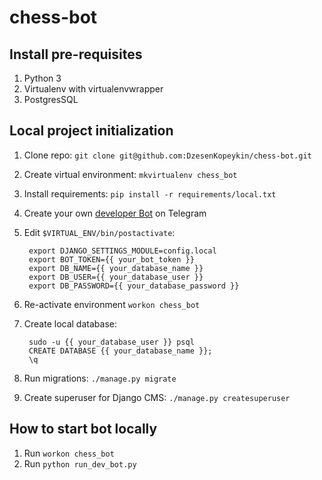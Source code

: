# chess-bot

Install pre-requisites
----------------------

1. Python 3
2. Virtualenv with virtualenvwrapper
3. PostgresSQL

Local project initialization
----------------------------

1. Clone repo: `git clone git@github.com:DzesenKopeykin/chess-bot.git`
2. Create virtual environment: `mkvirtualenv chess_bot`
3. Install requirements: `pip install -r requirements/local.txt`
4. Create your own [developer Bot](https://core.telegram.org/bots#3-how-do-i-create-a-bot) on Telegram
5. Edit `$VIRTUAL_ENV/bin/postactivate`:

        export DJANGO_SETTINGS_MODULE=config.local
        export BOT_TOKEN={{ your_bot_token }}
        export DB_NAME={{ your_database_name }}
        export DB_USER={{ your_database_user }}
        export DB_PASSWORD={{ your_database_password }}

6. Re-activate environment `workon chess_bot`
7. Create local database:

        sudo -u {{ your_database_user }} psql
        CREATE DATABASE {{ your_database_name }};
        \q

8. Run migrations: `./manage.py migrate`
9. Create superuser for Django CMS: `./manage.py createsuperuser`

How to start bot locally
-----------

1. Run `workon chess_bot`
2. Run `python run_dev_bot.py`